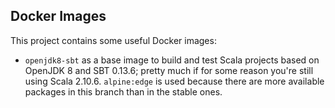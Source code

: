 ## Docker Images
This project contains some useful Docker images:
* `openjdk8-sbt` as a base image to build and test Scala projects based on OpenJDK 8 and SBT 0.13.6; pretty much if for some reason you're still using Scala 2.10.6. `alpine:edge` is used because there are more available packages in this branch than in the stable ones.
